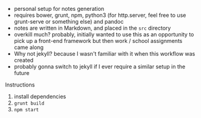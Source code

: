 - personal setup for notes generation
- requires bower, grunt, npm, python3 (for http.server, feel free to use grunt-serve or something else) and pandoc
- notes are written in Markdown, and placed in the ```src``` directory
- overkill much? probably, initially wanted to use this as an opportunity to pick up a front-end framework but then work / school assignments came along
- Why not jekyll? because I wasn't familiar with it when this workflow was created
- probably gonna switch to jekyll if I ever require a similar setup in the future

Instructions
1. install dependencies
2. ```grunt build```
3. ```npm start```
